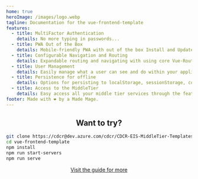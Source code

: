 ```yaml
---
home: true
heroImage: /images/logo.webp
tagline: Documentation for the vue-frontend-template
features:
  - title: MultiFactor Authentication
    details: No more typing in passwords...
  - title: PWA Out of the Box
    details: Mobile-friendly PWA with out of the box Install and Updates.
  - title: Configurable Navigation and Routing
    details: Expandable routing and navigating with using core Vue-Router concepts.
  - title: User Management
    details: Easily manage what a user can see and do within your application.
  - title: Persistence for offline
    details: Options for persisting to localStorage, sessionStorage, cookies, and indexedDB.
  - title: Access to the MiddleTier
    details: Easy access all your middle tier services through the feathersClient.
footer: Made with ❤️ by a Made Mage.
---
```


<center><h2>Want to try?</h2></center>

```sh
git clone https://cdcr@dev.azure.com/cdcr/CDCR-EIS-MiddleTier-Templates/_git/vue-frontend-template
cd vue-frontend-template
npm install
npm run start-servers
npm run serve
```

<center>

[Visit the guide for more](/guide)

</center>
